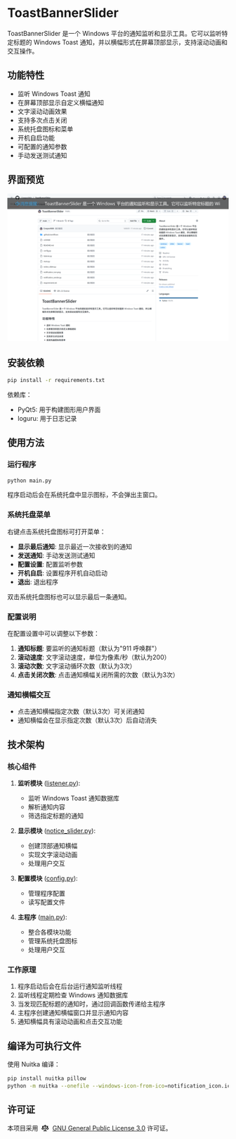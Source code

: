 # ToastBannerSlider

ToastBannerSlider 是一个 Windows 平台的通知监听和显示工具。它可以监听特定标题的 Windows Toast 通知，并以横幅形式在屏幕顶部显示，支持滚动动画和交互操作。

## 功能特性

- 监听 Windows Toast 通知
- 在屏幕顶部显示自定义横幅通知
- 文字滚动动画效果
- 支持多次点击关闭
- 系统托盘图标和菜单
- 开机自启功能
- 可配置的通知参数
- 手动发送测试通知

## 界面预览

![通知横幅示例](./doc/Example_of_Notification_Banner.png)

## 安装依赖

```bash
pip install -r requirements.txt
```

依赖库：
- PyQt5: 用于构建图形用户界面
- loguru: 用于日志记录

## 使用方法

### 运行程序

```bash
python main.py
```

程序启动后会在系统托盘中显示图标，不会弹出主窗口。

### 系统托盘菜单

右键点击系统托盘图标可打开菜单：

- **显示最后通知**: 显示最近一次接收到的通知
- **发送通知**: 手动发送测试通知
- **配置设置**: 配置监听参数
- **开机自启**: 设置程序开机自动启动
- **退出**: 退出程序

双击系统托盘图标也可以显示最后一条通知。

### 配置说明

在配置设置中可以调整以下参数：

1. **通知标题**: 要监听的通知标题（默认为"911 呼唤群"）
2. **滚动速度**: 文字滚动速度，单位为像素/秒（默认为200）
3. **滚动次数**: 文字滚动循环次数（默认为3次）
4. **点击关闭次数**: 点击通知横幅关闭所需的次数（默认为3次）

### 通知横幅交互

- 点击通知横幅指定次数（默认3次）可关闭通知
- 通知横幅会在显示指定次数（默认3次）后自动消失

## 技术架构

### 核心组件

1. **监听模块** ([listener.py](./listener.py)):
   - 监听 Windows Toast 通知数据库
   - 解析通知内容
   - 筛选指定标题的通知

2. **显示模块** ([notice_slider.py](./notice_slider.py)):
   - 创建顶部通知横幅
   - 实现文字滚动动画
   - 处理用户交互

3. **配置模块** ([config.py](./config.py)):
   - 管理程序配置
   - 读写配置文件

4. **主程序** ([main.py](./main.py)):
   - 整合各模块功能
   - 管理系统托盘图标
   - 处理用户交互

### 工作原理

1. 程序启动后会在后台运行通知监听线程
2. 监听线程定期检查 Windows 通知数据库
3. 当发现匹配标题的通知时，通过回调函数传递给主程序
4. 主程序创建通知横幅窗口并显示通知内容
5. 通知横幅具有滚动动画和点击交互功能

## 编译为可执行文件

使用 Nuitka 编译：

```bash
pip install nuitka pillow
python -m nuitka --onefile --windows-icon-from-ico=notification_icon.ico --enable-plugin=pyqt5 --windows-disable-console main.py
```

## 许可证

<p align="left">
  本项目采用&nbsp;
  <svg xmlns="http://www.w3.org/2000/svg" width="16" height="16" viewBox="0 0 16 16" style="vertical-align: text-bottom; margin-right: 5px;">
    <path d="M8.75.75V2h.985c.304 0 .603.08.867.231l1.29.736c.038.022.08.033.124.033h2.234a.75.75 0 0 1 0 1.5h-.427l2.111 4.692a.75.75 0 0 1-.154.838l-.53-.53.529.531-.001.002-.002.002-.006.006-.006.005-.01.01-.045.04c-.21.176-.441.327-.686.45C14.556 10.78 13.88 11 13 11a4.498 4.498 0 0 1-2.023-.454 3.544 3.544 0 0 1-.686-.45l-.045-.04-.016-.015-.006-.006-.004-.004v-.001a.75.75 0 0 1-.154-.838L12.178 4.5h-.162c-.305 0-.604-.079-.868-.231l-1.29-.736a.245.245 0 0 0-.124-.033H8.75V13h2.5a.75.75 0 0 1 0 1.5h-6.5a.75.75 0 0 1 0-1.5h2.5V3.5h-.984a.245.245 0 0 0-.124.033l-1.289.737c-.265.15-.564.23-.869.23h-.162l2.112 4.692a.75.75 0 0 1-.154.838l-.53-.53.529.531-.001.002-.002.002-.006.006-.016.015-.045.04c-.21.176-.441.327-.686.45C4.556 10.78 3.88 11 3 11a4.498 4.498 0 0 1-2.023-.454 3.544 3.544 0 0 1-.686-.45l-.045-.04-.016-.015-.006-.006-.004-.004v-.001a.75.75 0 0 1-.154-.838L2.178 4.5H1.75a.75.75 0 0 1 0-1.5h2.234a.249.249 0 0 0 .125-.033l1.288-.737c.265-.15.564-.23.869-.23h.984V.75a.75.75 0 0 1 1.5 0Zm2.945 8.477c.285.135.718.273 1.305.273s1.02-.138 1.305-.273L13 6.327Zm-10 0c.285.135.718.273 1.305.273s1.02-.138 1.305-.273L3 6.327Z"/>
  </svg>
  <a href="https://github.com/CreeperAWA/ToastBannerSlider/blob/main/LICENSE">GNU General Public License 3.0</a> 许可证。
</p>